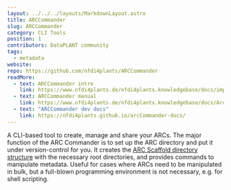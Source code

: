 ```yaml
---
layout: ../../../layouts/MarkdownLayout.astro
title: ARCCommander
slug: ARCCommander
category: CLI Tools
position: 1
contributors: DataPLANT community
tags: 
  - metadata
website:
repo: https://github.com/nfdi4plants/ARCCommander
readMore:
  - text: ARCCommander intro
    link: https://www.nfdi4plants.de/nfdi4plants.knowledgebase/docs/implementation/ArcCommander.html
  - text: ARCCommander manual
    link: https://www.nfdi4plants.de/nfdi4plants.knowledgebase/docs/ArcCommanderManual/index.html
  - text: "ARCCommander dev docs" 
    link: https://nfdi4plants.github.io/arcCommander-docs/
---
```


A CLI-based tool to create, manage and share your ARCs.
The major function of the ARC Commander is to set up the ARC directory and put it under version-control for you.
It creates the [ARC Scaffold directory structure]({{INTERNAL_DEV_REPRESENTATION_ARC_SCAFFOLD}}) with the necessary root directories, and provides commands to manipulate metadata.
Useful for cases where ARCs need to be manipulated in bulk, but a full-blown programming environment is not necessary, e.g. for shell scripting.
